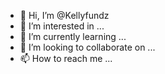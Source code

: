 - 👋 Hi, I’m @Kellyfundz
- 👀 I’m interested in ...
- 🌱 I’m currently learning ...
- 💞️ I’m looking to collaborate on ...
- 📫 How to reach me ...

<!---
Kellyfundz/Kellyfundz is a ✨ special ✨ repository because its `README.md` (this file) appears on your GitHub profile.
You can click the Preview link to take a look at your changes.
--->
